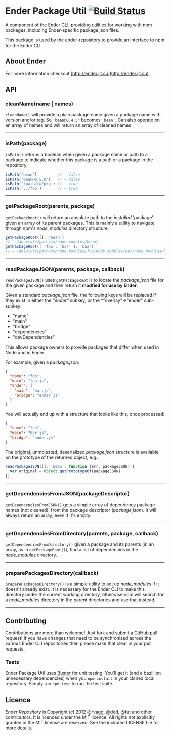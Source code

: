 # Ender Package Util [![Build Status](https://secure.travis-ci.org/ender-js/ender-package-util.png)](http://travis-ci.org/ender-js/ender-package-util)

A component of the Ender CLI, providing utilities for working with npm packages, including Ender-specific package.json files.

This package is used by the [ender-repository](https://github.com/ender-js/ender-repository) to provide an interface to npm for the Ender CLI.

## About Ender

For more information checkout [http://ender.jit.su](http://ender.jit.su)

## API

### cleanName(name | names)
`cleanName()` will provide a plain package name given a package name with version and/or tag. So `'bean@0.4.5'` becomes `'bean'`. Can also operate on an array of names and will return an array of cleaned names.

-------------------------

### isPath(package)
`isPath()` returns a boolean when given a package name or path to a package to indicate whether this package is a path or a package in the repository.

```js
isPath('bean')         // → false
isPath('bean@0.5.0')   // → false
isPath('/path/to/pkg') // → true
isPath('../foo')       // → true
```

-------------------------

### getPackageRoot(parents, package)
`getPackageRoot()` will return an absolute path to the *installed* 'package' given an array of its parent packages. This is mainly a utility to navigate through npm's *node_modules* directory structure.

```js
getPackageRoot([], 'bean')
// → /absolute/path/to/node_modules/bean/
getPackageRoot([ 'foo', 'bar' ], 'baz')
// → /absolute/path/to/node_modules/foo/node_modules/bar/node_modules/baz/
```

-------------------------

### readPackageJSON(parents, package, callback)
`readPackageJSON()` uses `getPackageRoot()` to locate the *package.json* file for the given package and then return it **modfied for use by Ender**.

Given a standard *package.json* file, the following keys will be replaced if they exist in either the *"ender"* subkey, or the *"overlay"->"ender" sub-subkey:

  * "name"
  * "main"
  * "bridge"
  * "dependencies"
  * "devDependencies"

This allows package owners to provide packages that differ when used in Node and in Ender.

For example, given a *package.json*:

```json
{
  "name": "foo",
  "main": "foo.js",
  "ender": {
    "main": "bar.js",
    "bridge": "ender.js"
  }
}
```

You will actually end up with a structure that looks like this, once processed:

```json
{
  "name": "foo",
  "main": "bar.js",
  "bridge": "ender.js"
}
```

The original, unmolested, deserialized *package.json* structure is available on the prototype of the returned object, e.g.:

```js
readPackageJSON([], 'bean', function (err, packageJSON) {
  var original = Object.getPrototypeOf(packageJSON)
})
```

-------------------------

### getDependenciesFromJSON(packageDescriptor)
`getDependenciesFromJSON()` gets a simple array of dependency package names (not cleaned), from the package descriptor (*package.json*). It will always return an array, even if it's empty.

-------------------------

### getDependenciesFromDirectory(parents, package, callback)
`getDependenciesFromDirectory()` given a package and its parents (in an array, as in `getPackageRoot()`), find a list of dependencies in the *node_modules* directory.

-------------------------

### preparePackagesDirectory(callback)
`preparePackagesDirectory()` is a simple utility to set up *node_modules* if it doesn't already exist. It is necessary for the Ender CLI to make this directory under the current working directory, otherwise npm will search for a *node_modules* directory in the parent directories and use that instead.

-------------------------

## Contributing

Contributions are more than welcome! Just fork and submit a GitHub pull request! If you have changes that need to be synchronized across the various Ender CLI repositories then please make that clear in your pull requests.

### Tests

Ender Package Util uses [Buster](http://busterjs.org) for unit testing. You'll get it (and a bazillion unnecessary dependencies) when you `npm install` in your cloned local repository. Simply run `npm test` to run the test suite.

## Licence

*Ender Repository* is Copyright (c) 2012 [@rvagg](https://github.com/rvagg), [@ded](https://github.com/ded), [@fat](https://github.com/fat) and other contributors. It is licenced under the MIT licence. All rights not explicitly granted in the MIT license are reserved. See the included LICENSE file for more details.